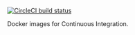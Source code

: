 [![CircleCI build status][circleci-badge]][circleci-url]

Docker images for Continuous Integration.



[circleci-badge]: https://circleci.com/gh/rawrtc/ci-image.svg?style=svg
[circleci-url]: https://circleci.com/gh/rawrtc/ci-image

